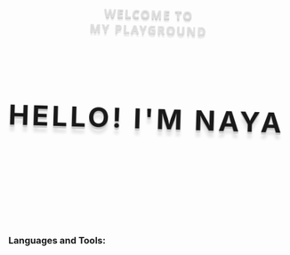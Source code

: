 <svg fill="none" viewBox="0 0 1200 300" width="1200" height="300" xmlns="http://www.w3.org/2000/svg">
		<foreignObject width="100%" height="100%">
			<div xmlns="http://www.w3.org/1999/xhtml">
				<style>
					@keyframes rotate {
						0% {
							transform: rotate(3deg);
						}
						100% {
							transform: rotate(-3deg);
						}
					}
					@keyframes gradientBackground {
						0% {
							background-position: 0% 50%;
						}
						50% {
							background-position: 100% 50%;
						}
						100% {
							background-position: 0% 50%;
						}
					}
					@keyframes fadeIn {
						0% {
							opacity: 0;
						}
						66% {
							opacity: 0;
						}
						100% {
							opacity: 1;
						}
					}
					.container {
						font-family:
							system-ui,
							-apple-system,
							'Segoe UI',
							Roboto,
							Helvetica,
							Arial,
							sans-serif,
							'Apple Color Emoji',
							'Segoe UI Emoji';
						display: flex;
						flex-direction: column;
						align-items: center;
						justify-content: center;
						margin: 0;
						width: 100%;
						height: 300px;
					/*	background: linear-gradient(-45deg, #ff8aa2, #b5c2ff, #a0fffc); */
						background-size: 600% 400%;
						animation: gradientBackground 10s ease infinite;
						border-radius: 10px;
						color: rgb(224, 224, 224);
						text-align: center;
					}
					h1 {
						font-size: 50px;
						line-height: 1.3;
						letter-spacing: 5px;
						text-transform: uppercase;
						text-shadow:
							0 1px 0 #cacaca,
							0 2px 0 #cacaca,
							0 3px 0 #cacaca,
							0 4px 0 #cacaca,
							0 12px 5px rgba(0, 0, 0, 0.1);
						animation: rotate ease-in-out 1s infinite alternate;
					}
					p {
            					color: #828282;
						font-size: 20px;
						letter-spacing: 1px;
						text-shadow: 0 1px 0 #cacaca;
						animation: 5s ease 0s normal forwards 1 fadeIn;
					}
				</style>
				<div class="container">
					<h1>Welcome to<br/>my playground</h1>
					<p>Where the magic happens.</p>
				</div>
			</div>
		</foreignObject>
	</svg>

<h1> Hello! I'm Naya </h1>
<p align="center"> Antusias belajar pemrograman sebagai lulusan SMK jurusan Teknik Komputer dan Jaringan. Berkomitmen untuk mengembangkan keterampilan dalam bahasa pemrograman dan teknologi terkini </p>

 <h3 align="left">Languages and Tools:</h3>
<p align="left"> <a href="https://www.cprogramming.com/" target="_blank" rel="noreferrer"> <img src="https://raw.githubusercontent.com/devicons/devicon/master/icons/c/c-original.svg" alt="c" width="40" height="40"/> </a> <a href="https://www.w3schools.com/css/" target="_blank" rel="noreferrer"> <img src="https://raw.githubusercontent.com/devicons/devicon/master/icons/css3/css3-original-wordmark.svg" alt="css3" width="40" height="40"/> </a> <a href="https://golang.org" target="_blank" rel="noreferrer"> <img src="https://raw.githubusercontent.com/devicons/devicon/master/icons/go/go-original.svg" alt="go" width="40" height="40"/> </a> <a href="https://www.w3.org/html/" target="_blank" rel="noreferrer"> <img src="https://raw.githubusercontent.com/devicons/devicon/master/icons/html5/html5-original-wordmark.svg" alt="html5" width="40" height="40"/> </a> <a href="https://developer.mozilla.org/en-US/docs/Web/JavaScript" target="_blank" rel="noreferrer"> <img src="https://raw.githubusercontent.com/devicons/devicon/master/icons/javascript/javascript-original.svg" alt="javascript" width="40" height="40"/> </a> <a href="https://laravel.com/" target="_blank" rel="noreferrer"> <img src="https://raw.githubusercontent.com/devicons/devicon/master/icons/laravel/laravel-plain-wordmark.svg" alt="laravel" width="40" height="40"/> </a> <a href="https://www.linux.org/" target="_blank" rel="noreferrer"> <img src="https://raw.githubusercontent.com/devicons/devicon/master/icons/linux/linux-original.svg" alt="linux" width="40" height="40"/> </a> <a href="https://www.mysql.com/" target="_blank" rel="noreferrer"> <img src="https://raw.githubusercontent.com/devicons/devicon/master/icons/mysql/mysql-original-wordmark.svg" alt="mysql" width="40" height="40"/> </a> <a href="https://nestjs.com/" target="_blank" rel="noreferrer"> <img src="https://raw.githubusercontent.com/devicons/devicon/master/icons/nestjs/nestjs-plain.svg" alt="nestjs" width="40" height="40"/> </a> <a href="https://www.nginx.com" target="_blank" rel="noreferrer"> <img src="https://raw.githubusercontent.com/devicons/devicon/master/icons/nginx/nginx-original.svg" alt="nginx" width="40" height="40"/> </a> <a href="https://www.oracle.com/" target="_blank" rel="noreferrer"> <img src="https://raw.githubusercontent.com/devicons/devicon/master/icons/oracle/oracle-original.svg" alt="oracle" width="40" height="40"/> </a> <a href="https://www.php.net" target="_blank" rel="noreferrer"> <img src="https://raw.githubusercontent.com/devicons/devicon/master/icons/php/php-original.svg" alt="php" width="40" height="40"/> </a> <a href="https://www.python.org" target="_blank" rel="noreferrer"> <img src="https://raw.githubusercontent.com/devicons/devicon/master/icons/python/python-original.svg" alt="python" width="40" height="40"/> </a> </p>
